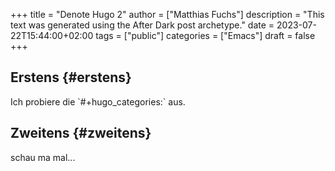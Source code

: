 +++
title = "Denote Hugo 2"
author = ["Matthias Fuchs"]
description = "This text was generated using the After Dark post archetype."
date = 2023-07-22T15:44:00+02:00
tags = ["public"]
categories = ["Emacs"]
draft = false
+++

## Erstens {#erstens}

Ich probiere die \`#+hugo_categories:\` aus.


## Zweitens {#zweitens}

schau ma mal...
